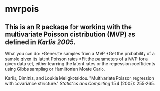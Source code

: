 # mvrpois
## This is an R package for working with the multivariate Poisson distribution (MVP) as defined in *Karlis 2005*. 

What you can do:
  *Generate samples from a MVP
  *Get the probability of a sample given its latent Poisson rates
  *Fit the parameters of a MVP for a given data set, either learning the latent rates or the regression coefficients using Gibbs sampling or Hamiltonian Monte Carlo.

Karlis, Dimitris, and Loukia Meligkotsidou. "Multivariate Poisson regression with covariance structure." *Statistics and Computing* 15.4 (2005): 255-265.
